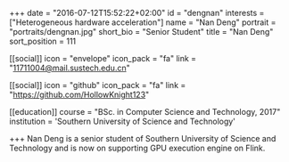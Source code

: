 +++
date = "2016-07-12T15:52:22+02:00"
id = "dengnan"
interests = ["Heterogeneous hardware acceleration"]
name = "Nan Deng"
portrait = "portraits/dengnan.jpg"
short_bio = "Senior Student"
title = "Nan Deng"
sort_position = 111

[[social]]
    icon = "envelope"
    icon_pack = "fa"
    link = "11711004@mail.sustech.edu.cn"

[[social]]
    icon = "github"
    icon_pack = "fa"
    link = "https://github.com/HollowKnight123"

[[education]]
    course = "BSc. in Computer Science and Technology, 2017"
    institution = 'Southern University of Science and Technology'

+++
Nan Deng is a senior student of Southern University of Science and Technology and is now on supporting GPU execution engine on Flink.
